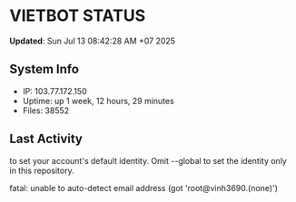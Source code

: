 # VIETBOT STATUS
**Updated**: Sun Jul 13 08:42:28 AM +07 2025

## System Info
- IP: 103.77.172.150
- Uptime: up 1 week, 12 hours, 29 minutes
- Files: 38552

## Last Activity

to set your account's default identity.
Omit --global to set the identity only in this repository.

fatal: unable to auto-detect email address (got 'root@vinh3690.(none)')
